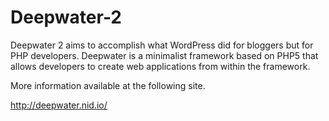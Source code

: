 Deepwater-2
===========

Deepwater 2 aims to accomplish what WordPress did for bloggers but for PHP developers. Deepwater is a minimalist framework based on PHP5 that allows developers to create web applications from within the framework.

More information available at the following site.

http://deepwater.nid.io/
